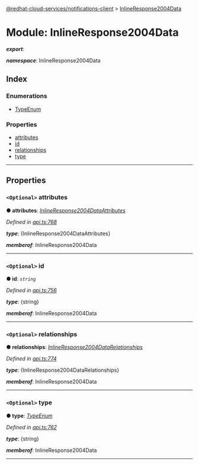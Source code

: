 [@redhat-cloud-services/notifications-client](../README.md) > [InlineResponse2004Data](../modules/inlineresponse2004data.md)

# Module: InlineResponse2004Data

*__export__*: 

*__namespace__*: InlineResponse2004Data

## Index

### Enumerations

* [TypeEnum](../enums/inlineresponse2004data.typeenum.md)

### Properties

* [attributes](inlineresponse2004data.md#attributes)
* [id](inlineresponse2004data.md#id)
* [relationships](inlineresponse2004data.md#relationships)
* [type](inlineresponse2004data.md#type)

---

## Properties

<a id="attributes"></a>

### `<Optional>` attributes

**● attributes**: *[InlineResponse2004DataAttributes](../interfaces/inlineresponse2004dataattributes.md)*

*Defined in [api.ts:768](https://github.com/karelhala/javascript-clients/blob/master/packages/hooks/api.ts#L768)*

*__type__*: {InlineResponse2004DataAttributes}

*__memberof__*: InlineResponse2004Data

___
<a id="id"></a>

### `<Optional>` id

**● id**: *`string`*

*Defined in [api.ts:756](https://github.com/karelhala/javascript-clients/blob/master/packages/hooks/api.ts#L756)*

*__type__*: {string}

*__memberof__*: InlineResponse2004Data

___
<a id="relationships"></a>

### `<Optional>` relationships

**● relationships**: *[InlineResponse2004DataRelationships](../interfaces/inlineresponse2004datarelationships.md)*

*Defined in [api.ts:774](https://github.com/karelhala/javascript-clients/blob/master/packages/hooks/api.ts#L774)*

*__type__*: {InlineResponse2004DataRelationships}

*__memberof__*: InlineResponse2004Data

___
<a id="type"></a>

### `<Optional>` type

**● type**: *[TypeEnum](../enums/inlineresponse2004data.typeenum.md)*

*Defined in [api.ts:762](https://github.com/karelhala/javascript-clients/blob/master/packages/hooks/api.ts#L762)*

*__type__*: {string}

*__memberof__*: InlineResponse2004Data

___

